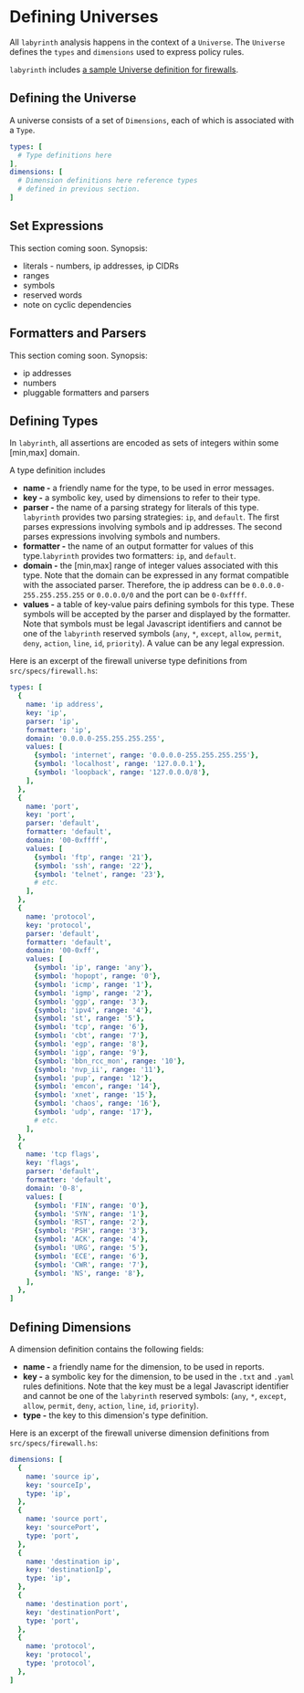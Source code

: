 # Defining Universes

All `labyrinth` analysis happens in the context of a `Universe`. The `Universe` defines the `types` and `dimensions` used to express policy rules.

`labyrinth` includes [a sample Universe definition for firewalls](src/spec/../../../../build/src/specs/firewall.js). 

## Defining the Universe

A universe consists of a set of `Dimensions`, each of which is associated with a `Type`.

~~~yaml
types: [
  # Type definitions here
],
dimensions: [
  # Dimension definitions here reference types
  # defined in previous section.
]
~~~

## Set Expressions
This section coming soon. Synopsis:
* literals - numbers, ip addresses, ip CIDRs
* ranges
* symbols
* reserved words
* note on cyclic dependencies

## Formatters and Parsers
This section coming soon. Synopsis:
* ip addresses
* numbers
* pluggable formatters and parsers

## Defining Types

In `labyrinth`, all assertions are encoded as sets of integers within some [min,max] domain.

A type definition includes
* **name -** a friendly name for the type, to be used in error messages.
* **key -** a symbolic key, used by dimensions to refer to their type.
* **parser -** the name of a parsing strategy for literals of this type. `labyrinth` provides two parsing strategies: `ip`, and `default`. The first parses expressions involving symbols and ip addresses. The second parses expressions involving symbols and numbers. 
* **formatter -** the name of an output formatter for values of this type.`labyrinth` provides two formatters: `ip`, and `default`.
* **domain -** the [min,max] range of integer values associated with this type. Note that the domain can be expressed in any format compatible with the associated parser. Therefore, the ip address can be `0.0.0.0-255.255.255.255` or `0.0.0.0/0` and the port can be `0-0xffff`.
* **values -** a table of key-value pairs defining symbols for this type. These symbols will be accepted by the parser and displayed by the formatter. Note that symbols must be legal Javascript identifiers and cannot be one of the `labyrinth` reserved symbols (`any`, `*`, `except`, `allow`, `permit`, `deny`, `action`, `line`, `id`, `priority`). A value can be any legal expression.

Here is an excerpt of the firewall universe type definitions from `src/specs/firewall.hs`:
~~~yaml
types: [
  {
    name: 'ip address',
    key: 'ip',
    parser: 'ip',
    formatter: 'ip',
    domain: '0.0.0.0-255.255.255.255',
    values: [
      {symbol: 'internet', range: '0.0.0.0-255.255.255.255'},
      {symbol: 'localhost', range: '127.0.0.1'},
      {symbol: 'loopback', range: '127.0.0.0/8'},
    ],
  },
  {
    name: 'port',
    key: 'port',
    parser: 'default',
    formatter: 'default',
    domain: '00-0xffff',
    values: [
      {symbol: 'ftp', range: '21'},
      {symbol: 'ssh', range: '22'},
      {symbol: 'telnet', range: '23'},
      # etc.
    ],
  },
  {
    name: 'protocol',
    key: 'protocol',
    parser: 'default',
    formatter: 'default',
    domain: '00-0xff',
    values: [
      {symbol: 'ip', range: 'any'},
      {symbol: 'hopopt', range: '0'},
      {symbol: 'icmp', range: '1'},
      {symbol: 'igmp', range: '2'},
      {symbol: 'ggp', range: '3'},
      {symbol: 'ipv4', range: '4'},
      {symbol: 'st', range: '5'},
      {symbol: 'tcp', range: '6'},
      {symbol: 'cbt', range: '7'},
      {symbol: 'egp', range: '8'},
      {symbol: 'igp', range: '9'},
      {symbol: 'bbn_rcc_mon', range: '10'},
      {symbol: 'nvp_ii', range: '11'},
      {symbol: 'pup', range: '12'},
      {symbol: 'emcon', range: '14'},
      {symbol: 'xnet', range: '15'},
      {symbol: 'chaos', range: '16'},
      {symbol: 'udp', range: '17'},
      # etc.
    ],
  },
  {
    name: 'tcp flags',
    key: 'flags',
    parser: 'default',
    formatter: 'default',
    domain: '0-8',
    values: [
      {symbol: 'FIN', range: '0'},
      {symbol: 'SYN', range: '1'},
      {symbol: 'RST', range: '2'},
      {symbol: 'PSH', range: '3'},
      {symbol: 'ACK', range: '4'},
      {symbol: 'URG', range: '5'},
      {symbol: 'ECE', range: '6'},
      {symbol: 'CWR', range: '7'},
      {symbol: 'NS', range: '8'},
    ],
  },
]
~~~

## Defining Dimensions

A dimension definition contains the following fields:
* **name -** a friendly name for the dimension, to be used in reports.
* **key -** a symbolic key for the dimension, to be used in the `.txt` and `.yaml` rules definitions. Note that the key must be a legal Javascript identifier and cannot be one of the `labyrinth` reserved symbols: (`any`, `*`, `except`, `allow`, `permit`, `deny`, `action`, `line`, `id`, `priority`).
* **type -** the key to this dimension's type definition.

Here is an excerpt of the firewall universe dimension definitions from `src/specs/firewall.hs`:

~~~yaml
dimensions: [
  {
    name: 'source ip',
    key: 'sourceIp',
    type: 'ip',
  },
  {
    name: 'source port',
    key: 'sourcePort',
    type: 'port',
  },
  {
    name: 'destination ip',
    key: 'destinationIp',
    type: 'ip',
  },
  {
    name: 'destination port',
    key: 'destinationPort',
    type: 'port',
  },
  {
    name: 'protocol',
    key: 'protocol',
    type: 'protocol',
  },
]
~~~
